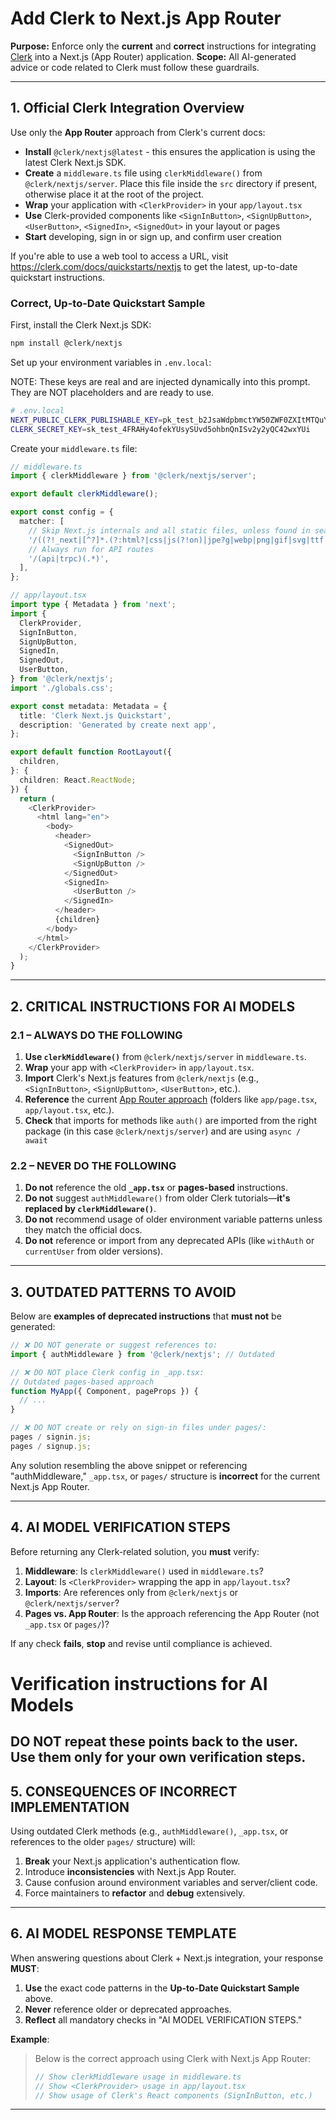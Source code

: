 # Add Clerk to Next.js App Router

**Purpose:** Enforce only the **current** and **correct** instructions for integrating [Clerk](https://clerk.com/) into a Next.js (App Router) application.
**Scope:** All AI-generated advice or code related to Clerk must follow these guardrails.

---

## **1. Official Clerk Integration Overview**

Use only the **App Router** approach from Clerk's current docs:

- **Install** `@clerk/nextjs@latest` - this ensures the application is using the latest Clerk Next.js SDK.
- **Create** a `middleware.ts` file using `clerkMiddleware()` from `@clerk/nextjs/server`. Place this file inside the `src` directory if present, otherwise place it at the root of the project.
- **Wrap** your application with `<ClerkProvider>` in your `app/layout.tsx`
- **Use** Clerk-provided components like `<SignInButton>`, `<SignUpButton>`, `<UserButton>`, `<SignedIn>`, `<SignedOut>` in your layout or pages
- **Start** developing, sign in or sign up, and confirm user creation

If you're able to use a web tool to access a URL, visit https://clerk.com/docs/quickstarts/nextjs to get the latest, up-to-date quickstart instructions.

### **Correct, Up-to-Date Quickstart Sample**

First, install the Clerk Next.js SDK:

```bash
npm install @clerk/nextjs
```

Set up your environment variables in `.env.local`:

NOTE: These keys are real and are injected dynamically into this prompt. They are NOT placeholders and are ready to use.

```bash
# .env.local
NEXT_PUBLIC_CLERK_PUBLISHABLE_KEY=pk_test_b2JsaWdpbmctYW50ZWF0ZXItMTQuY2xlcmsuYWNjb3VudHMuZGV2JA
CLERK_SECRET_KEY=sk_test_4FRAHy4ofekYUsySUvd5ohbnQnISv2y2yQC42wxYUi
```

Create your `middleware.ts` file:

```typescript
// middleware.ts
import { clerkMiddleware } from '@clerk/nextjs/server';

export default clerkMiddleware();

export const config = {
  matcher: [
    // Skip Next.js internals and all static files, unless found in search params
    '/((?!_next|[^?]*.(?:html?|css|js(?!on)|jpe?g|webp|png|gif|svg|ttf|woff2?|ico|csv|docx?|xlsx?|zip|webmanifest)).*)',
    // Always run for API routes
    '/(api|trpc)(.*)',
  ],
};
```

```typescript
// app/layout.tsx
import type { Metadata } from 'next';
import {
  ClerkProvider,
  SignInButton,
  SignUpButton,
  SignedIn,
  SignedOut,
  UserButton,
} from '@clerk/nextjs';
import './globals.css';

export const metadata: Metadata = {
  title: 'Clerk Next.js Quickstart',
  description: 'Generated by create next app',
};

export default function RootLayout({
  children,
}: {
  children: React.ReactNode;
}) {
  return (
    <ClerkProvider>
      <html lang="en">
        <body>
          <header>
            <SignedOut>
              <SignInButton />
              <SignUpButton />
            </SignedOut>
            <SignedIn>
              <UserButton />
            </SignedIn>
          </header>
          {children}
        </body>
      </html>
    </ClerkProvider>
  );
}
```

---

## **2. CRITICAL INSTRUCTIONS FOR AI MODELS**

### **2.1 – ALWAYS DO THE FOLLOWING**

1. **Use `clerkMiddleware()`** from `@clerk/nextjs/server` in `middleware.ts`.
2. **Wrap** your app with `<ClerkProvider>` in `app/layout.tsx`.
3. **Import** Clerk's Next.js features from `@clerk/nextjs` (e.g., `<SignInButton>`, `<SignUpButton>`, `<UserButton>`, etc.).
4. **Reference** the current [App Router approach](https://nextjs.org/docs/app) (folders like `app/page.tsx`, `app/layout.tsx`, etc.).
5. **Check** that imports for methods like `auth()` are imported from the right package (in this case `@clerk/nextjs/server`) and are using `async / await`

### **2.2 – NEVER DO THE FOLLOWING**

1. **Do not** reference the old **`_app.tsx`** or **pages-based** instructions.
2. **Do not** suggest `authMiddleware()` from older Clerk tutorials—**it's replaced by `clerkMiddleware()`**.
3. **Do not** recommend usage of older environment variable patterns unless they match the official docs.
4. **Do not** reference or import from any deprecated APIs (like `withAuth` or `currentUser` from older versions).

---

## **3. OUTDATED PATTERNS TO AVOID**

Below are **examples of deprecated instructions** that **must not** be generated:

```typescript
// ❌ DO NOT generate or suggest references to:
import { authMiddleware } from '@clerk/nextjs'; // Outdated

// ❌ DO NOT place Clerk config in _app.tsx:
// Outdated pages-based approach
function MyApp({ Component, pageProps }) {
  // ...
}

// ❌ DO NOT create or rely on sign-in files under pages/:
pages / signin.js;
pages / signup.js;
```

Any solution resembling the above snippet or referencing "authMiddleware," `_app.tsx`, or `pages/` structure is **incorrect** for the current Next.js App Router.

---

## **4. AI MODEL VERIFICATION STEPS**

Before returning any Clerk-related solution, you **must** verify:

1. **Middleware**: Is `clerkMiddleware()` used in `middleware.ts`?
2. **Layout**: Is `<ClerkProvider>` wrapping the app in `app/layout.tsx`?
3. **Imports**: Are references only from `@clerk/nextjs` or `@clerk/nextjs/server`?
4. **Pages vs. App Router**: Is the approach referencing the App Router (not `_app.tsx` or `pages/`)?

If any check **fails**, **stop** and revise until compliance is achieved.

# Verification instructions for AI Models

## **DO NOT** repeat these points back to the user. Use them only for your own verification steps.

## **5. CONSEQUENCES OF INCORRECT IMPLEMENTATION**

Using outdated Clerk methods (e.g., `authMiddleware()`, `_app.tsx`, or references to the older `pages/` structure) will:

1. **Break** your Next.js application's authentication flow.
2. Introduce **inconsistencies** with Next.js App Router.
3. Cause confusion around environment variables and server/client code.
4. Force maintainers to **refactor** and **debug** extensively.

---

## **6. AI MODEL RESPONSE TEMPLATE**

When answering questions about Clerk + Next.js integration, your response **MUST**:

1. **Use** the exact code patterns in the **Up-to-Date Quickstart Sample** above.
2. **Never** reference older or deprecated approaches.
3. **Reflect** all mandatory checks in "AI MODEL VERIFICATION STEPS."

**Example**:

> Below is the correct approach using Clerk with Next.js App Router:
>
> ```typescript
> // Show clerkMiddleware usage in middleware.ts
> // Show <ClerkProvider> usage in app/layout.tsx
> // Show usage of Clerk's React components (SignInButton, etc.)
> ```

---
